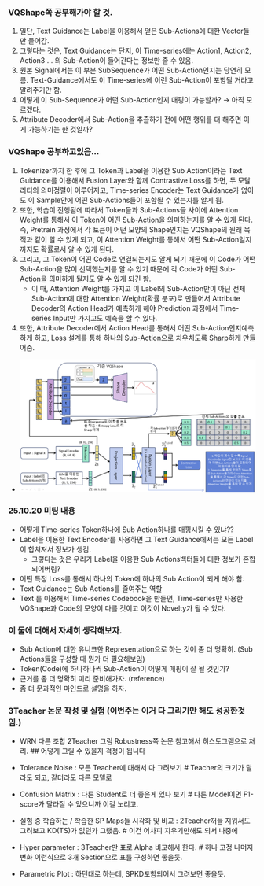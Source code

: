 ### VQShape쪽 공부해가야 할 것.
1. 일단, Text Guidance는 Label을 이용해서 얻은 Sub-Actions에 대한 Vector들만 들어감.
2. 그렇다는 것은, Text Guidance는 단지, 이 Time-series에는 Action1, Action2, Action3 ... 의 Sub-Action이 들어간다는 정보만 줄 수 있음.
3. 원본 Signal에서는 이 부분 SubSequence가 어떤 Sub-Action인지는 당연히 모름. Text-Guidance에서도 이 Time-series에 이런 Sub-Action이 포함될 거라고 알려주기만 함.
4. 어떻게 이 Sub-Sequence가 어떤 Sub-Action인지 매핑이 가능할까? → 아직 모르겠다.
5. Attribute Decoder에서 Sub-Action을 추출하기 전에 어떤 행위를 더 해주면 이게 가능하기는 한 것일까?


### VQShape 공부하고있음...
1. Tokenizer까지 한 후에 그 Token과 Label을 이용한 Sub Action이라는 Text Guidance를 이용해서 Fusion Layer와 함께 Contrastive Loss를 하면, 두 모달리티의 의미정렬이 이루어지고, Time-series Encoder는 Text Guidance가 없이도 이 Sample안에 어떤 Sub-Actions들이 포함될 수 있는지를 알게 됨. 
2. 또한, 학습이 진행됨에 따라서 Token들과 Sub-Actions들 사이에 Attention Weight를 통해서 이 Token이 어떤 Sub-Action을 의미하는지를 알 수 있게 된다. 즉, Pretrain 과정에서 각 토큰이 어떤 모양의 Shape인지는 VQShape의 원래 목적과 같이 알 수 있게 되고, 이 Attention Weight를 통해서 어떤 Sub-Action일지까지도 확률로서 알 수 있게 된다. 
3. 그리고, 그 Token이 어떤 Code로 연결되는지도 알게 되기 때문에 이 Code가 어떤 Sub-Action을 많이 선택했는지를 알 수 있기 때문에 각 Code가 어떤 Sub-Action을 의미하게 될지도 알 수 있게 되긴 함. 
    - 이 때, Attention Weight를 가지고 이 Label의 Sub-Action만이 아닌 전체 Sub-Action에 대한 Attention Weight(확률 분포)로 만들어서 Attribute Decoder의 Action Head가 예측하게 해야 Prediction 과정에서 Time-series Input만 가지고도 예측을 할 수 있다.
4. 또한, Attribute Decoder에서 Action Head를 통해서 어떤 Sub-Action인지예측하게 하고, Loss 설계를 통해 하나의 Sub-Action으로 치우치도록 Sharp하게 만들어줌.

- <img src="https://github.com/wjdwocks/ML-DNN/raw/main/markdown/25년/10월/25.10.24/VQShape.png" alt="results" width="700">




### 25.10.20 미팅 내용
- 어떻게 Time-series Token하나에 Sub Action하나를 매핑시킬 수 있냐??
- Label을 이용한 Text Encoder를 사용하면 그 Text Guidance에서는 모든 Label이 합쳐져서 정보가 생김.
    - 그렇다는 것은 우리가 Label을 이용한 Sub Actions백터들에 대한 정보가 혼합되어버림?
- 어떤 특정 Loss를 통해서 하나의 Token에 하나의 Sub Action이 되게 해야 함.
- Text Guidance는 Sub Actions를 줄여주는 역할
- Text 를 이용해서 Time-series Codebook을 만들면, Time-series만 사용한 VQShape과 Code의 모양이 다를 것이고 이것이 Novelty가 될 수 있다.

### 이 둘에 대해서 자세히 생각해보자.
- Sub Action에 대한 유니크한 Representation으로 하는 것이 좀 더 명확히. (Sub Actions들을 구성할 때 뭔가 더 필요해보임)
- Token(Code)에 하나하나씩 Sub-Action이 어떻게 매핑이 잘 될 것인가?
- 근거를 좀 더 명확히 미리 준비해가자. (reference)
- 좀 더 문과적인 마인드로 설명을 하자.



### 3Teacher 논문 작성 및 실험 (이번주는 이거 다 그리기만 해도 성공한것임.)
- WRN 다른 조합 2Teacher 그림 Robustness쪽 논문 참고해서 히스토그램으로 처리. ## 어떻게 그릴 수 있을지 걱정이 됩니다

- Tolerance Noise : 모든 Teacher에 대해서 다 그려보기 # Teacher의 크기가 달라도 되고, 같더라도 다른 모델로
- Confusion Matrix : 다른 Student로 더 좋은게 있나 보기 # 다른 Model이면 F1-score가 달라질 수 있으니까 이걸 노리고.
- 실험 중 학습하는 / 학습한 SP Maps들 시각화 및 비교 : 2Teacher꺼들 지워서도 그려보고 KD(TS)가 없던가 그랬음. # 이건 어차피 지우기만해도 되서 나중에

- Hyper parameter : 3Teacher만 표로 Alpha 비교해서 한다. # 하나 고정 나머지 변화 이런식으로 3개 Section으로 표를 구성하면 좋을듯.
- Parametric Plot : 하던대로 하는데, SPKD포함되어서 그려보면 좋을듯.

